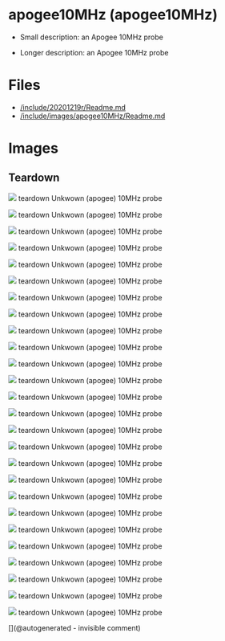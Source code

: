 # apogee10MHz (apogee10MHz)

* Small description: an Apogee 10MHz probe

* Longer description: an Apogee 10MHz probe

# Files

* [/include/20201219r/Readme.md](/include/20201219r/Readme.md)
* [/include/images/apogee10MHz/Readme.md](/include/images/apogee10MHz/Readme.md)


# Images

## Teardown 

![](/include/images/apogee10MHz/P_20180831_211705.jpg)
teardown
Unkwown (apogee) 10MHz probe

![](/include/images/apogee10MHz/Round2/P_20181006_215322.jpg)
teardown
Unkwown (apogee) 10MHz probe

![](/include/images/apogee10MHz/P_20180831_211323.jpg)
teardown
Unkwown (apogee) 10MHz probe

![](/include/images/apogee10MHz/P_20181006_220052.jpg)
teardown
Unkwown (apogee) 10MHz probe

![](/include/images/apogee10MHz/P_20181006_215957.jpg)
teardown
Unkwown (apogee) 10MHz probe

![](/include/images/apogee10MHz/P_20180831_211535.jpg)
teardown
Unkwown (apogee) 10MHz probe

![](/include/images/apogee10MHz/Round2/P_20181006_213300.jpg)
teardown
Unkwown (apogee) 10MHz probe

![](/include/images/apogee10MHz/P_20181006_215322.jpg)
teardown
Unkwown (apogee) 10MHz probe

![](/include/images/apogee10MHz/P_20180831_211457.jpg)
teardown
Unkwown (apogee) 10MHz probe

![](/include/images/apogee10MHz/20191207_173030.jpg)
teardown
Unkwown (apogee) 10MHz probe

![](/include/images/apogee10MHz/Round2/P_20181006_215957.jpg)
teardown
Unkwown (apogee) 10MHz probe

![](/include/images/apogee10MHz/Round2/P_20181006_213258.jpg)
teardown
Unkwown (apogee) 10MHz probe

![](/include/images/apogee10MHz/P_20180831_211832.jpg)
teardown
Unkwown (apogee) 10MHz probe

![](/include/images/apogee10MHz/Round2/P_20181006_220015.jpg)
teardown
Unkwown (apogee) 10MHz probe

![](/include/images/apogee10MHz/P_20180831_211929.jpg)
teardown
Unkwown (apogee) 10MHz probe

![](/include/images/apogee10MHz/P_20180831_211529.jpg)
teardown
Unkwown (apogee) 10MHz probe

![](/include/images/apogee10MHz/P_20181006_213300.jpg)
teardown
Unkwown (apogee) 10MHz probe

![](/include/images/apogee10MHz/20191207_173008.jpg)
teardown
Unkwown (apogee) 10MHz probe

![](/include/images/apogee10MHz/P_20180831_211656.jpg)
teardown
Unkwown (apogee) 10MHz probe

![](/include/images/apogee10MHz/P_20180831_211605.jpg)
teardown
Unkwown (apogee) 10MHz probe

![](/include/images/apogee10MHz/Round2/P_20181006_220449.jpg)
teardown
Unkwown (apogee) 10MHz probe

![](/include/images/apogee10MHz/P_20180831_211404.jpg)
teardown
Unkwown (apogee) 10MHz probe

![](/include/images/apogee10MHz/Round2/P_20181006_220446.jpg)
teardown
Unkwown (apogee) 10MHz probe

![](/include/images/apogee10MHz/P_20180831_211758.jpg)
teardown
Unkwown (apogee) 10MHz probe

![](/include/images/apogee10MHz/P_20181006_220449.jpg)
teardown
Unkwown (apogee) 10MHz probe

![](/include/images/apogee10MHz/Round2/P_20181006_220052.jpg)
teardown
Unkwown (apogee) 10MHz probe





[](@autogenerated - invisible comment)